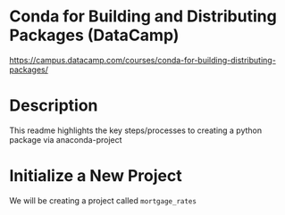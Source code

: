 # Conda for Building and Distributing Packages (DataCamp)
https://campus.datacamp.com/courses/conda-for-building-distributing-packages/

# Description
This readme highlights the key steps/processes to creating a python package via anaconda-project

# Initialize a New Project
We will be creating a project called ```mortgage_rates```
